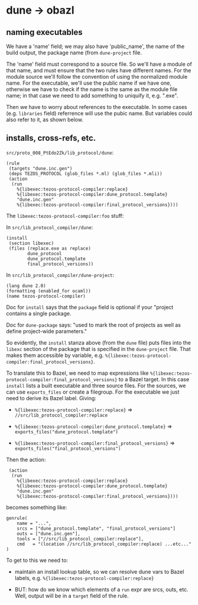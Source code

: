 # dune -> obazl

## naming executables

We have a 'name' field; we may also have 'public_name', the name of
the build output, the package name (from `dune-project` file.

The 'name' field must correspond to a source file. So we'll have a
module of that name, and must ensure that the two rules have different
names. For the module source we'll follow the convention of using the
normalized module name. For the executable, we'll use the public name
if we have one, otherwise we have to check if the name is the same as
the module file name; in that case we need to add something to
uniquify it, e.g. ".exe".

Then we have to worry about references to the executable. In some
cases (e.g. `libraries` field) referrence will use the pubic name. But
variables could also refer to it, as shown below.

## installs, cross-refs, etc.

`src/proto_008_PtEdo2Zk/lib_protocol/dune`:

```
(rule
 (targets "dune.inc.gen")
 (deps TEZOS_PROTOCOL (glob_files *.ml) (glob_files *.mli))
 (action
  (run
    %{libexec:tezos-protocol-compiler:replace}
    %{libexec:tezos-protocol-compiler:dune_protocol.template}
    "dune.inc.gen"
    %{libexec:tezos-protocol-compiler:final_protocol_versions})))
```

The `libexec:tezos-protocol-compiler:foo` stuff:

In `src/lib_protocol_compiler/dune`:

```
(install
 (section libexec)
 (files (replace.exe as replace)
        dune_protocol
        dune_protocol.template
        final_protocol_versions))
```

In `src/lib_protocol_compiler/dune-project`:

```
(lang dune 2.0)
(formatting (enabled_for ocaml))
(name tezos-protocol-compiler)
```

Doc for `install` says that the `package` field is optional if your
"project contains a single package.

Doc for `dune-package` says: "used to mark the root of projects as
well as define project-wide parameters."

So evidently, the `install` stanza above (from the `dune` file) puts
files into the `libexc` section of the package that is specified in
the `dune-project` file.  That makes them accessible by variable, e.g.
`%{libexec:tezos-protocol-compiler:final_protocol_versions}`.

To translate this to Bazel, we need to map expressions like
`%{libexec:tezos-protocol-compiler:final_protocol_versions}` to a
Bazel target. In this case `install` lists a built executable and
three source files. For the sources, we can use `exports_files` or
create a filegroup. For the executable we just need to derive its
Bazel label.  Giving:

* `%{libexec:tezos-protocol-compiler:replace}`
      => `//src/lib_protocol_compiler:replace`

* `%{libexec:tezos-protocol-compiler:dune_protocol.template}`
     =>  `exports_files("dune_protocol.template")`

* `%{libexec:tezos-protocol-compiler:final_protocol_versions}`
     =>  `exports_files("final_protocol_versions")`

Then the action:

```
 (action
  (run
    %{libexec:tezos-protocol-compiler:replace}
    %{libexec:tezos-protocol-compiler:dune_protocol.template}
    "dune.inc.gen"
    %{libexec:tezos-protocol-compiler:final_protocol_versions})))
```

becomes something like:

```
genrule(
    name = "...",
    srcs = ["dune_protocol.template", "final_protocol_versions"]
    outs = ["dune.inc.gen"],
    tools = ["//src/lib_protocol_compiler:replace"],
    cmd   = "(location //src/lib_protocol_compiler:replace) ...etc..."
)
```

To get to this we need to:

* maintain an install lookup table, so we can resolve dune vars to
  Bazel labels, e.g. `%{libexec:tezos-protocol-compiler:replace}`

* BUT: how do we know which elements of a `run` expr are srcs, outs,
  etc. Well, output will be in a `target` field of the rule.
